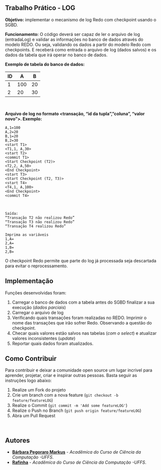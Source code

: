 ## Trabalho Prático - LOG

**Objetivo:** implementar o mecanismo de log Redo com checkpoint usando o SGBD.  <br>

**Funcionamento:** 
O código deverá ser capaz de ler o arquivo de log (entradaLog) e validar as informações no banco de dados através do modelo REDO. Ou seja, validando os dados a partir do modelo Redo com checkpoints. E receberá como entrada o arquivo de log (dados salvos) e os dados da tabela que irá operar no banco de dados. 

**Exemplo de tabela do banco de dados:**
<br>

| ID | A | B |
|--- |--- |--- |
| 1 | 100 | 20 |
| 2 |  20 | 30 |

<br>

**Arquivo de log no formato <transação, “id da tupla”,”coluna”, “valor novo”>. Exemplo:**

``` 
A,1=100
A,2=20  
B,1=20
B,2=30
<start T1>
<T1,1, A,30>
<start T2>
<commit T1>
<Start Checkpoint (T2)>
<T2,2, A,50>
<End Checkpoint>
<start T3>
<Start Checkpoint (T2, T3)>
<start T4>
<T4,1, A,100>
<End Checkpoint>
<commit T4>
```
<br>

```
Saída: 
“Transação T2 não realizou Redo”
“Transação T3 não realizou Redo”
“Transação T4 realizou Redo”
 
Imprima as variáveis
1,A=
2,A=
1,B=
2,B=
```

O checkpoint Redo permite que parte do log já processada seja descartada para evitar o reprocessamento.

## Implementação

Funções desenvolvidas foram:
1. Carregar o banco de dados com a tabela antes do SGBD finalizar a sua execução (*dados parciais*)
2. Carregar o arquivo de log
3. Verificando quais transações foram realizadas no REDO. Imprimir o nome das transações que irão sofrer Redo. Observando a questão do checkpoint.
4. Checar quais valores estão salvos nas tabelas (*com o select*) e atualizar valores inconsistentes (*update*)
5. Reportar quais dados foram atualizados.


## Como Contribuir

Para contribuir e deixar a comunidade open source um lugar incrivel para aprender, projetar, criar e inspirar outras pessoas. Basta seguir as instruções logo abaixo:

1. Realize um Fork do projeto
2. Crie um branch com a nova feature (`git checkout -b feature/featureLOG`)
3. Realize o Commit (`git commit -m 'Add some featureLOG'`)
4. Realize o Push no Branch (`git push origin feature/featureLOG`)
5. Abra um Pull Request

<br>

## Autores

- **[Bárbara Pegoraro Markus](https://github.com/barbs-pm)** - _Acadêmica do Curso de Ciência da Computação -UFFS_. 
- **[Rafinha](https://github.com/rafalup)** - _Acadêmica do Curso de Ciência da Computação -UFFS_. 
